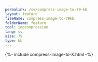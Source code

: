 ```yaml
---
permalink: /sv/compress-image-to-79-kb
layout: feature
fileName: compress-image-to-79kb
folderName: feature
tool: imgcompression
lang: sv
size: 79
type: kb
---
```


{%- include compress-image-to-X.html -%}
